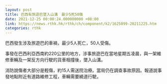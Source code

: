 ```yaml
---
layout: post
title: 巴西有旅遊巴墜入山溝　最少5死50傷
date: 2021-12-25 00:00:24.000000000 +08:00
link: https://news.rthk.hk/rthk/ch/component/k2/1625899-20211225.htm
categories: rthk
---
```


巴西發生涉及旅遊巴的車禍，最少5人死亡，50人受傷。

事發在巴西利亞西南約220公里的地方，涉事旅遊巴在當地星期五凌晨，與一架維修車輛及一架反方向行駛的貨車相撞後，墜入山溝。

消防說傷者大部分是輕傷，約15人需送院治療。當局仍在調查事故原因。報道說事發地點附近有道路維修工程，車輛需要繞道行駛。
